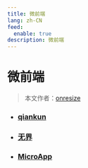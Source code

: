 ```yaml
---
title: 微前端
lang: zh-CN
feed:
  enable: true
description: 微前端
---
```


# 微前端

> 本文作者：[onresize](https://github.com/onresize)


- ### [qiankun](https://qiankun.umijs.org/zh/)

- ### [无界](https://wujie-micro.github.io/doc/)

- ### [MicroApp](https://cangdu.org/micro-app/)